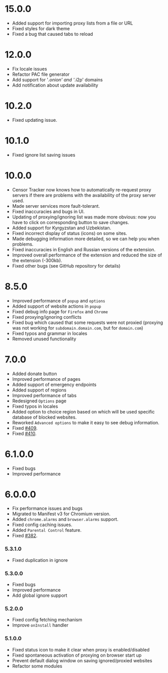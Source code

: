 # 15.0.0

- Added support for importing proxy lists from a file or URL
- Fixed styles for dark theme
- Fixed a bug that caused tabs to reload


# 12.0.0

- Fix locale issues
- Refactor PAC file generator
- Add support for '*.onion' and '*.i2p' domains
- Add notification about update availability

# 10.2.0

- Fixed updating issue.

# 10.1.0

- Fixed ignore list saving issues

# 10.0.0

- Censor Tracker now knows how to automatically re-request proxy servers if there are problems with the availability of the proxy server used.
- Made server services more fault-tolerant.
- Fixed inaccuracies and bugs in UI.
- Updating of proxying/ignoring list was made more obvious: now you have to click on corresponding button to save changes.
- Added support for Kyrgyzstan and Uzbekistan.
- Fixed incorrect display of status (icons) on some sites.
- Made debugging information more detailed, so we can help you when problems.
- Fixed inaccuracies in English and Russian versions of the extension.
- Improved overall performance of the extension and reduced the size of the extension (-300kb).
- Fixed other bugs (see GitHub repository for details)

# 8.5.0

- Improved performance of `popup` and `options`
- Added support of website actions in `popup`
- Fixed debug info page for `Firefox` and `Chrome`
- Fixed proxying/ignoring conflicts
- Fixed bug which caused that some requests were not proxied (proxying was not working for `subdomain.domain.com`, but for `domain.com`)
- Fixed typos and grammar in locales
- Removed unused functionality

# 7.0.0
- Added donate button
- Improved performance of pages
- Added support of emergency endpoints
- Added support of regions
- Improved performance of tabs
- Redesigned `Options` page
- Fixed typos in locales
- Added option to choice region based on which will be used specific database of blocked websites.
- Reworked `Advanced options` to make it easy to see debug information.
- Fixed [#409](https://github.com/roskomsvoboda/censortracker/issues/409).
- Fixed [#410](https://github.com/roskomsvoboda/censortracker/issues/410).

# 6.1.0.0
- Fixed bugs
- Improved performance

# 6.0.0.0

- Fix performance issues and bugs
- Migrated to Manifest v3 for Chromium version.
- Added ``chrome.alarms`` and ``browser.alarms`` support.
- Fixed config caching issues.
- Added `Parental Control` feature.
- Fixed [#382](https://github.com/roskomsvoboda/censortracker/issues/382).

### 5.3.1.0

- Fixed duplication in ignore

### 5.3.0.0

- Fixed bugs
- Improved performance
- Add global ignore support

### 5.2.0.0

- Fixed config fetching mechanism
- Improve `onInstall` handler

### 5.1.0.0

- Fixed status icon to make it clear when proxy is enabled/disabled
- Fixed spontaneous activation of proxying on browser start up
- Prevent default dialog window on saving ignored/proxied websites
- Refactor some modules
